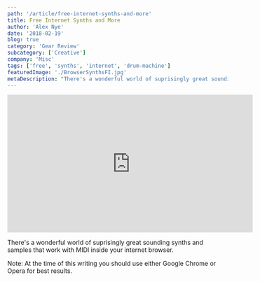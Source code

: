 ```yaml
---
path: '/article/free-internet-synths-and-more'
title: Free Internet Synths and More
author: 'Alex Nye'
date: '2018-02-19'
blog: true
category: 'Gear Review'
subcategory: ['Creative']
company: 'Misc'
tags: ['free', 'synths', 'internet', 'drum-machine']
featuredImage: './BrowserSynthsFI.jpg'
metaDescription: "There's a wonderful world of suprisingly great sounding synths and samples that work with MIDI inside your internet browser. Here's a list of ones to checkout and listen to."
---
```


<iframe width="560" height="315" src="https://www.youtube-nocookie.com/embed/ju-X4Amhm78?html5=1" frameborder="0" allow="autoplay; encrypted-media" allowfullscreen></iframe>

There's a wonderful world of suprisingly great sounding synths and samples that work with MIDI inside your internet browser.

Note: At the time of this writing you should use either Google Chrome or Opera for best results.
